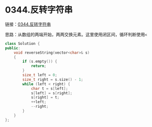 # 0344.反转字符串

链接：[0344.反转字符串](https://leetcode.cn/problems/reverse-string/)

思路：从数组的两端开始，两两交换元素。这里使用闭区间，循环判断使用`<`

```c++
class Solution {
public:
    void reverseString(vector<char>& s)
    {
        if (s.empty()) {
            return;
        }
        size_t left = 0;
        size_t right = s.size() - 1;
        while (left < right) {
            char t = s[left];
            s[left] = s[right];
            s[right] = t;
            ++left;
            --right;
        }
    }
};

```
